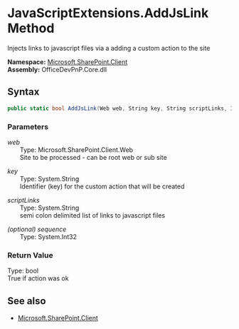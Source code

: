# JavaScriptExtensions.AddJsLink Method  
Injects links to javascript files via a adding a custom action to the site  

**Namespace:** [Microsoft.SharePoint.Client](Microsoft.SharePoint.Client.md)  
**Assembly:** OfficeDevPnP.Core.dll  
## Syntax
```C#
public static bool AddJsLink(Web web, String key, String scriptLinks, Int32 sequence)
```
### Parameters
*web*  
&emsp;&emsp;Type: Microsoft.SharePoint.Client.Web  
&emsp;&emsp;Site to be processed - can be root web or sub site  

*key*  
&emsp;&emsp;Type: System.String  
&emsp;&emsp;Identifier (key) for the custom action that will be created  

*scriptLinks*  
&emsp;&emsp;Type: System.String  
&emsp;&emsp;semi colon delimited list of links to javascript files  

*(optional) sequence*  
&emsp;&emsp;Type: System.Int32  

### Return Value
Type: bool  
True if action was ok

## See also
- [Microsoft.SharePoint.Client](Microsoft.SharePoint.Client.md)
